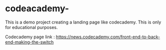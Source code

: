 # codeacademy- 

This is a demo project creating a landing page like codecademy. This is only for educational purposes. 

Codecademy page link : https://news.codecademy.com/front-end-to-back-end-making-the-switch

